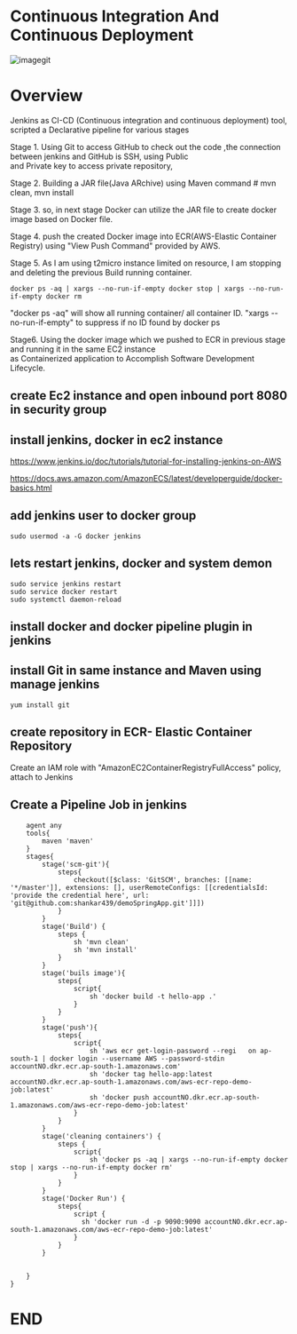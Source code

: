 # Continuous Integration And Continuous Deployment
![imagegit](https://github.com/shankar439/Images/assets/70714976/c37d1585-a843-4dee-8262-16514413bf77)
# Overview
Jenkins as CI-CD (Continuous integration and continuous deployment) tool, scripted a Declarative pipeline for various stages 

Stage 1. Using Git to access GitHub to check out the code ,the connection between jenkins and GitHub is SSH, using Public <br>
and Private key to access private repository, 

Stage 2. Building a JAR file(Java ARchive) using Maven command # mvn clean, mvn install 

Stage 3. so, in next stage Docker can utilize the JAR file to create docker image based on Docker file.

Stage 4. push the created Docker image into ECR(AWS-Elastic Container Registry) using "View Push Command" provided by AWS.

Stage 5. As I am using t2micro instance limited on resource, I am stopping and deleting the previous Build running container.
```
docker ps -aq | xargs --no-run-if-empty docker stop | xargs --no-run-if-empty docker rm
```
"docker ps -aq" will show all running container/ all container ID. "xargs --no-run-if-empty" to suppress if no ID found by docker ps

Stage6. Using the docker image which we pushed to ECR in previous stage and running it in the same EC2 instance <br>
as Containerized application to Accomplish Software Development Lifecycle.

## create Ec2 instance and open inbound port 8080 in security group

## install jenkins, docker in ec2 instance

https://www.jenkins.io/doc/tutorials/tutorial-for-installing-jenkins-on-AWS

https://docs.aws.amazon.com/AmazonECS/latest/developerguide/docker-basics.html

## add jenkins user to docker group
```
sudo usermod -a -G docker jenkins
```
## lets restart jenkins, docker and system demon

```
sudo service jenkins restart
sudo service docker restart
sudo systemctl daemon-reload
```

## install docker and docker pipeline plugin in jenkins

## install Git in same instance and Maven using manage jenkins 
```
yum install git
```
## create repository in ECR- Elastic Container Repository

Create an IAM role with "AmazonEC2ContainerRegistryFullAccess" policy, attach to Jenkins

## Create a Pipeline Job in jenkins


```
    agent any
    tools{
        maven 'maven'
    }
    stages{
        stage('scm-git'){
            steps{
                checkout([$class: 'GitSCM', branches: [[name: '*/master']], extensions: [], userRemoteConfigs: [[credentialsId: 'provide the credential here', url: 'git@github.com:shankar439/demoSpringApp.git']]])
            }
        }
        stage('Build') {
            steps {
                sh 'mvn clean'
                sh 'mvn install'
            }
        }
        stage('buils image'){
            steps{
                script{
                    sh 'docker build -t hello-app .'
                }
            }
        }
        stage('push'){
            steps{
                script{
                    sh 'aws ecr get-login-password --regi   on ap-south-1 | docker login --username AWS --password-stdin accountNO.dkr.ecr.ap-south-1.amazonaws.com'
                    sh 'docker tag hello-app:latest accountNO.dkr.ecr.ap-south-1.amazonaws.com/aws-ecr-repo-demo-job:latest'
                    sh 'docker push accountNO.dkr.ecr.ap-south-1.amazonaws.com/aws-ecr-repo-demo-job:latest'
                }
            }
        }
        stage('cleaning containers') {
            steps {
                script{
                    sh 'docker ps -aq | xargs --no-run-if-empty docker stop | xargs --no-run-if-empty docker rm'
                }
            }
        }
        stage('Docker Run') {
            steps{
                script {
                  sh 'docker run -d -p 9090:9090 accountNO.dkr.ecr.ap-south-1.amazonaws.com/aws-ecr-repo-demo-job:latest'
                }
            }
        }


    }
}
```
# END
